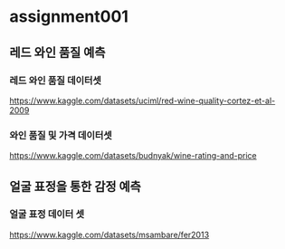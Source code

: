 # assignment001

## 레드 와인 품질 예측

### 레드 와인 품질 데이터셋
https://www.kaggle.com/datasets/uciml/red-wine-quality-cortez-et-al-2009

### 와인 품질 및 가격 데이터셋
https://www.kaggle.com/datasets/budnyak/wine-rating-and-price

## 얼굴 표정을 통한 감정 예측

### 얼굴 표정 데이터 셋
https://www.kaggle.com/datasets/msambare/fer2013